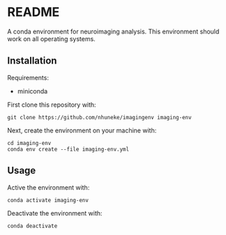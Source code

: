 # README

A conda environment for neuroimaging analysis. This environment should work on all operating systems.

## Installation

Requirements:
- miniconda

First clone this repository with:
```
git clone https://github.com/nhuneke/imagingenv imaging-env
```

Next, create the environment on your machine with:
```
cd imaging-env
conda env create --file imaging-env.yml
```

## Usage

Active the environment with:
```
conda activate imaging-env
```

Deactivate the environment with:
```
conda deactivate
```
